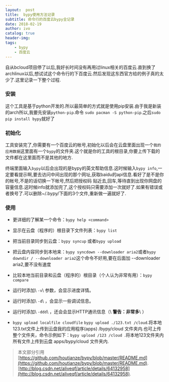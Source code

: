 ```yaml
---
layout:  post
title:  bypy使用方法记录
subtitle: 命令行的百度云bypy全记录
date: 2018-02-19
author: ivo
catalog: true
header-img:
tags:
    - bypy
    - 百度云
---
```

自从bcloud项目停了以后,我好长时间没有再用过linux相关的百度云.直到换了archlinux以后,想试试这个命令行的下百度云.然后发现这东西官方给的例子真的太少了.这里记录一下整个过程.

### 安装
这个工具是基于python开发的.所以最简单的方式就是使用pip安装.由于我是新装的arch所以,我要先安装`python-pip`.命令 `sudo pacman -S python-pip`.之后`sudo pip install bypy`就好了

### 初始化
工具安装完了,你需要有一个百度云的帐号,初始化以后会在云盘里面出现一个`我的应用数据`这里面有一个`bypy`的文件夹.这个就是你的工具的根目录,你要上传下载的文件都在这里面而不是其他的地方.

终端里面输入`bypy`以后会出现的是bypy的英文帮助信息.这时候输入`bypy info`,一定要看提示啊,要去访问中间出现的那个网址,获取baidu的api信息.看好了是不是你的帐号,不是的话切换一下帐号,然后把授权码 贴近去,回车,等待直到出现你网盘的容量信息.这时候info就添加完了,这个授权码只需要添加一次就好了.如果有错误或者换号了.可以删除~/.bypy/下面的3个文件,重新做一遍就好了.

### 使用

- 更详细的了解某一个命令：`bypy help <command>`
- 显示在云盘（程序的）根目录下文件列表：`bypy list`
- 把当前目录同步到云盘：`bypy syncup` 或者`bypy upload`
- 把云盘内容同步到本地来：`bypy syncdown --downloader aria2`或者`bypy downdir / --downloader aria2`这个命令不好用,要在后面加 --downloader aria2,要不没有速度
- 比较本地当前目录和云盘（程序的）根目录（个人认为非常有用）：`bypy compare`

- 运行时添加\ ``-v``\ 参数，会显示进度详情。
- 运行时添加\ ``-d``\ ，会显示一些调试信息。
- 运行时添加\ ``-ddd``\ ，还会会显示HTTP通讯信息（\ **警告：非常多**\ ）

- `bypy upload localfile cloudfile` `bypy upload ./123.txt /cloud`.将本地123.txt文件上传到云盘我的应用程序(apps) /bypy/cloud 文件夹内.也可上传整个文件夹，命令示例如下：`bypy upload /123 /cloud `.将本地123文件夹内所有文件上传到云盘 apps/bypy/cloud 文件夹内.







> 本文部分引用[https://github.com/houtianze/bypy/blob/master/README.md](https://github.com/houtianze/bypy/blob/master/README.md). [http://blog.csdn.net/aliveqf/article/details/64132958](http://blog.csdn.net/aliveqf/article/details/64132958).

